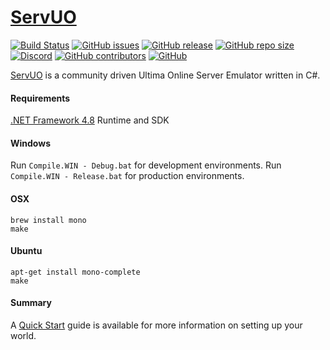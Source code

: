 # [ServUO]

[![Build Status](https://travis-ci.com/ServUO/ServUO.svg?branch=master)](https://travis-ci.com/ServUO/ServUO)
[![GitHub issues](https://img.shields.io/github/issues/servuo/servuo.svg)](https://github.com/ServUO/ServUO/issues)
[![GitHub release](https://img.shields.io/github/release/servuo/servuo.svg)](https://github.com/ServUO/ServUO/releases)
[![GitHub repo size](https://img.shields.io/github/repo-size/servuo/servuo.svg)](https://github.com/ServUO/ServUO/)
[![Discord](https://img.shields.io/discord/110970849628000256.svg)](https://discord.gg/0cQjvnFUN26nRt7y)
[![GitHub contributors](https://img.shields.io/github/contributors/servuo/servuo.svg)](https://github.com/ServUO/ServUO/graphs/contributors)
[![GitHub](https://img.shields.io/github/license/servuo/servuo.svg?color=a)](https://github.com/ServUO/ServUO/blob/master/LICENSE)


[ServUO] is a community driven Ultima Online Server Emulator written in C#.


#### Requirements

[.NET Framework 4.8] Runtime and SDK


#### Windows

Run `Compile.WIN - Debug.bat` for development environments.
Run `Compile.WIN - Release.bat` for production environments.


#### OSX

`brew install mono`  
`make`


#### Ubuntu

`apt-get install mono-complete`  
`make`


#### Summary

A [Quick Start] guide is available for more information on setting up your world.


   [ServUO]: <https://www.servuo.com>
   [Quick Start]: <https://www.servuo.com/wiki/startup/>
   [.NET Framework 4.8]: <https://dotnet.microsoft.com/download/dotnet-framework/net48>
